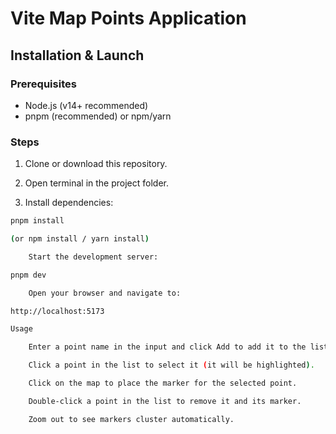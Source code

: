 # Vite Map Points Application

## Installation & Launch

### Prerequisites

- Node.js (v14+ recommended)
- pnpm (recommended) or npm/yarn

### Steps

1. Clone or download this repository.

2. Open terminal in the project folder.

3. Install dependencies:

```bash
pnpm install

(or npm install / yarn install)

    Start the development server:

pnpm dev

    Open your browser and navigate to:

http://localhost:5173

Usage

    Enter a point name in the input and click Add to add it to the list.

    Click a point in the list to select it (it will be highlighted).

    Click on the map to place the marker for the selected point.

    Double-click a point in the list to remove it and its marker.

    Zoom out to see markers cluster automatically.
